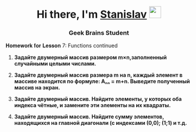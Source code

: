 <h1 align="center">Hi there, I'm <a href="https://github.com/StasyanSV/" target="_blank">Stanislav</a> 
<img src="https://github.com/blackcater/blackcater/raw/main/images/Hi.gif" height="32"/></h1>
<h3 align="center">Geek Brains Student</h3>

𝐇𝐨𝐦𝐞𝐰𝐨𝐫𝐤 𝐟𝐨𝐫 𝐋𝐞𝐬𝐬𝐨𝐧 7: Functions continued


1. **Задайте двумерный массив размером m×n,заполненный случайными целыми числами.**

2. **Задайте двумерный массив размера m на n, каждый элемент в массиве находится по формуле: Aₙₙ = m+n. Выведите полученный массив на экран.**

3. **Задайте двумерный массив. Найдите элементы, у которых оба индекса чётные, и замените эти элементы на их квадраты.**

4. **Задайте двумерный массив. Найдите сумму элементов, находящихся на главной диагонали (с индексами (0,0); (1;1) и т.д.**